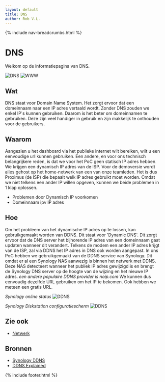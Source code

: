 ```yaml
---
layout: default
title: DNS
author: Rob V.L.
---
```


{% include nav-breadcrumbs.html %}


# DNS

Welkom op de informatiepagina van DNS.

![DNS](/{{site.RepoName}}/media/logo/dns.png)
![WWW](/{{site.RepoName}}/media/logo/www.png)

## Wat
DNS staat voor Domain Name System. Het zorgt ervoor dat een domeinnaam naar een IP adres vertaald wordt.
Zonder DNS zouden we enkel IP's kunnen gebruiken. Daarom is het beter om domeinnamen te gebruiken. Deze zijn veel handiger in gebruik en zijn makkelijk te onthouden voor de gebruikers. 

## Waarom
Aangezien u het dashboard via het publieke internet wilt bereiken, wilt u een eenvoudige url kunnen gebruiken. 
Een andere, en voor ons technisch belangrijkere reden, is dat we voor het PoC geen statisch IP adres hebben. We krijgen een dynamisch IP adres van de ISP. Voor de demoversie wordt alles gehost op het home-netwerk van een van onze teamleden. Het is dus Proximus (de ISP) die bepaalt welk IP adres gebruikt moet worden. Omdat we niet telkens een ander IP willen opgeven, kunnen we beide problemen in 1 klap oplossen.
* Problemen door Dynamisch IP voorkomen 
* Domeinnaam ipv IP adres

## Hoe
Om het probleem van het dynamische IP adres op te lossen, kan gebruikgemaakt worden van DDNS.
Dit staat voor 'Dynamic DNS'. Dit zorgt ervoor dat de DNS server het bijhorende IP adres van een domeinnaam gaat updaten wanneer dit verandert. Telkens de modem een ander IP adres krijgt van de ISP, zal via DDNS het IP adres in DNS ook worden aangepast.
In ons PoC hebben we gebruikgemaakt van de DDNS service van Synology. Dit omdat er al een Synology NAS aanwezig is binnen het netwerk met DDNS. Deze NAS detecteert wanneer het publiek IP adres gewijzigd is en brengt de Synology DNS server op de hoogte van de wijzing en het nieuwe IP adres. _een andere populaire DDNS provider is noip.com_ We kunnen dus eenvoudig dezelfde URL gebruiken om het IP te bekomen. Ook hebben we meteen een gratis URL.


_Synology online status_
![DDNS](/{{site.RepoName}}/media/netwerk/synology-ddns.png)


_Synology Diskstation configuratiescherm_
![DDNS](/{{site.RepoName}}/media/netwerk/ddns.png)

## Zie ook
* [Netwerk](/{{site.RepoName}}/CCS/Netwerk)


## Bronnen 
* [Synology DDNS](https://www.synology.com/nl-nl/knowledgebase/DSM/help/DSM/AdminCenter/connection_ddns)
* [DDNS Explained](https://www.lifewire.com/definition-of-dynamic-dns-816294)

{% include footer.html %}
